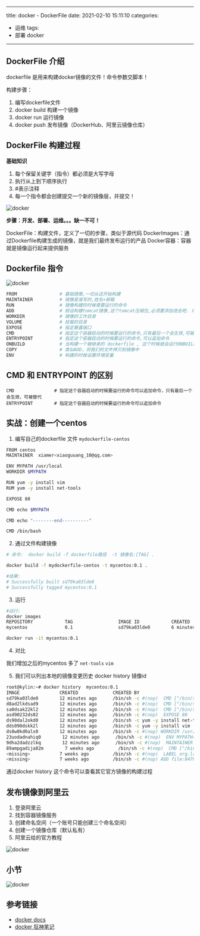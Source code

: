 
---
title: docker - DockerFile
date: 2021-02-10 15:11:10
categories: 
- 运维
tags:
- 部署 docker
---
## DockerFile 介绍

dockerfile 是用来构建docker镜像的文件！命令参数交脚本！

构建步骤：

1. 编写dockerfile文件
2. docker build 构建一个镜像
3. docker run 运行镜像
4. docker push 发布镜像（DockerHub、阿里云镜像仓库）

## DockerFile 构建过程

**基础知识**

1. 每个保留关键字（指令）都必须是大写字母
2. 执行从上到下顺序执行
3. #表示注释
4. 每一个指令都会创建提交一个新的镜像层，并提交！

![docker](/images/docker/f-1.png)

**步骤：开发、部署、运维。。。缺一不可！**

DockerFile：构建文件，定义了一切的步骤，类似于源代码
DockerImages：通过Dockerfile构建生成的镜像，就是我们最终发布运行的产品
Docker容器：容器就是镜像运行起来提供服务


## Dockerfile 指令

![docker](/images/docker/f-2.png)

```bash
FROM                # 基础镜像,一切从这开始构建
MAINTAINER          # 镜像是谁写的,姓名+邮箱
RUN                 # 镜像构建的时候需要运行的命令
ADD                 # 假设构建tomcat镜像,这个tomcat压缩包,必须要添加进去吧. 用ADD添加的文件会自动解压
WORKDIR             # 镜像的工作目录
VOLUME              # 挂载的目录
EXPOSE              # 指定暴露端口		  
CMD                 # 指定这个容器启动的时候要运行的命令,只有最后一个会生效,可被替代
ENTRYPOINT          # 指定这个容器启动的时候要运行的命令,可以追加命令
ONBUILD             # 当构建一个被继承的 dockerfile , 这个时候就会运行ONBUILD的指令,触发指令
COPY                # 类似ADD，将我们的文件拷贝到镜像中
ENV                 # 构建的时候设置环境变量
```

## CMD 和 ENTRYPOINT 的区别

```pre
CMD               # 指定这个容器启动的时候要运行的命令可以追加命令，只有最后一个会生效，可被替代
ENTRYPOINT        # 指定这个容器启动的时候要运行的命令可以追加命令
```

## 实战：创建一个centos

1. 编写自己的dockerfile 文件 `mydockerfile-centos`

```bash
FROM centos
MAINTAINER  xiamer<xiaoguuang_10@qq.com>

ENV MYPATH /usr/local
WORKDIR $MYPATH

RUN yum -y install vim
RUM yum -y install net-tools

EXPOSE 80

CMD echo $MYPATH

CMD echo "--------end----------"

CMD /bin/bash
```

2. 通过文件构建镜像

```bash
# 命令:  docker build -f dockerfile路径  -t 镜像名:[TAG] .   

docker build -f mydockerfile-centos -t mycentos:0.1 .

#结果:
# Successfully built sd79ka03lde0
# Successfully tagged mycentos:0.1
```

3. 运行

```bash
#运行:
docker images
REPOSITORY            TAG                 IMAGE ID            CREATED             SIZE
mycentos              0.1                 sd79ka03lde0        6 minutes ago       295MB

docker run -it mycentos:0.1

```

4. 对比

我们增加之后的mycentos 多了 `net-tools` `vim`

5. 我们可以列出本地的镜像变更历史  docker history 镜像id

```bash
root@kylin:~# docker history  mycentos:0.1 
IMAGE               CREATED             CREATED BY                                      SIZE                COMMENT
sd79ka03lde0        12 minutes ago      /bin/sh -c #(nop)  CMD ["/bin/sh" "-c" "/bin…   0B                  
d8ad2lkdsad9        12 minutes ago      /bin/sh -c #(nop)  CMD ["/bin/sh" "-c" "echo…   0B                  
sa0dsak22kl2        12 minutes ago      /bin/sh -c #(nop)  CMD ["/bin/sh" "-c" "echo…   0B                  
asd90232ds02        12 minutes ago      /bin/sh -c #(nop)  EXPOSE 80                    0B                  
ds90dal2okd0        12 minutes ago      /bin/sh -c yum -y install net-tools             22.8MB              
dds090dskk2l        12 minutes ago      /bin/sh -c yum -y install vim                   57.2MB              
ds0w0kd0alx0        12 minutes ago      /bin/sh -c #(nop) WORKDIR /usr/local            0B                  
23uodadnahiq0        12 minutes ago      /bin/sh -c #(nop)  ENV MYPATH=/usr/local        0B                  
9dha2dadzzlkq        12 minutes ago      /bin/sh -c #(nop)  MAINTAINER xiamer<xiaoguang_10@q…   0B                  
89ampgadija82m        7 weeks ago         /bin/sh -c #(nop)  CMD ["/bin/bash"]            0B                  
<missing>           7 weeks ago         /bin/sh -c #(nop)  LABEL org.label-schema.sc…   0B                  
<missing>           7 weeks ago         /bin/sh -c #(nop) ADD file:84700c11fcc969ac0…   215MB               
```

通过docker history 这个命令可以查看其它官方镜像的构建过程

## 发布镜像到阿里云

1. 登录阿里云
2. 找到容器镜像服务
3. 创建命名空间（一个账号只能创建三个命名空间）
4. 创建一个镜像仓库（默认私有）
5. 阿里云给的官方教程

![docker](/images/docker/f-3.png)


## 小节

![docker](/images/docker/f-4.png)


## 参考链接

* [docker docs](https://docs.docker.com/get-docker/)
* [docker 狂神笔记](https://www.yuque.com/vipkylin/hv5t54/ixkugt#0I9B9)
